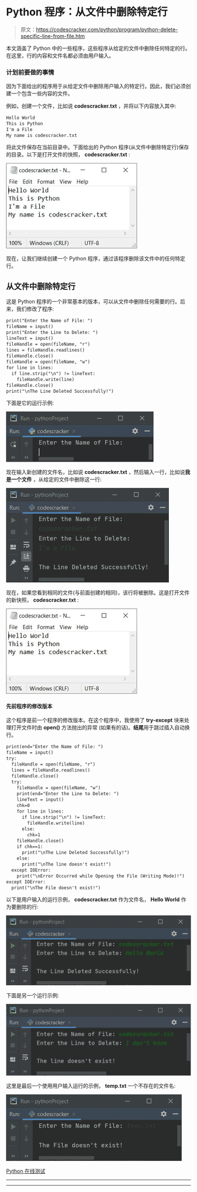 # Python 程序：从文件中删除特定行

> 原文：<https://codescracker.com/python/program/python-delete-specific-line-from-file.htm>

本文涵盖了 Python 中的一些程序，这些程序从给定的文件中删除任何特定的行。在这里，行的内容和文件名都必须由用户输入。

### 计划前要做的事情

因为下面给出的程序用于从给定文件中删除用户输入的特定行。因此，我们必须创建一个包含一些内容的文件。

例如，创建一个文件，比如说 **codescracker.txt** ，并将以下内容放入其中:

```
Hello World
This is Python
I'm a File
My name is codescracker.txt
```

将此文件保存在当前目录中。下面给出的 Python 程序(从文件中删除特定行)保存的目录。以下是打开文件的快照， **codescracker.txt** :

![python delete specific line from file](img/5ae2520ea5a71746de811e6639e41634.png)

现在，让我们继续创建一个 Python 程序，通过该程序删除该文件中的任何特定行。

## 从文件中删除特定行

这是 Python 程序的一个非常基本的版本，可以从文件中删除任何需要的行。后来，我们修改了程序:

```
print("Enter the Name of File: ")
fileName = input()
print("Enter the Line to Delete: ")
lineText = input()
fileHandle = open(fileName, "r")
lines = fileHandle.readlines()
fileHandle.close()
fileHandle = open(fileName, "w")
for line in lines:
  if line.strip("\n") != lineText:
    fileHandle.write(line)
fileHandle.close()
print("\nThe Line Deleted Successfully!")
```

下面是它的运行示例:

![delete specific line from file python](img/3a4f94827c99fc27633929bd6add9070.png)

现在输入新创建的文件名，比如说 **codescracker.txt** ，然后输入一行，比如说**我是一个文件** ，从给定的文件中删除这一行:

![delete required line from file python](img/a613c5aca229ade8b90d799085203119.png)

现在，如果您看到相同的文件(与前面创建的相同)，该行将被删除。这是打开文件的新快照， **codescracker.txt** :

![remove specific line from file python](img/5cb454b7174808ae2f5b25c269c59b6c.png)

#### 先前程序的修改版本

这个程序是前一个程序的修改版本。在这个程序中，我使用了 **try-except** 块来处理打开文件时由 **open()** 方法抛出的异常 (如果有的话)。**结尾**用于跳过插入自动换行。

```
print(end="Enter the Name of File: ")
fileName = input()
try:
  fileHandle = open(fileName, "r")
  lines = fileHandle.readlines()
  fileHandle.close()
  try:
    fileHandle = open(fileName, "w")
    print(end="Enter the Line to Delete: ")
    lineText = input()
    chk=0
    for line in lines:
      if line.strip("\n") != lineText:
        fileHandle.write(line)
      else:
        chk=1
    fileHandle.close()
    if chk==1:
      print("\nThe Line Deleted Successfully!")
    else:
      print("\nThe line doesn't exist!")
  except IOError:
    print("\nError Occurred while Opening the File (Writing Mode)!")
except IOError:
  print("\nThe File doesn't exist!")
```

以下是用户输入的运行示例， **codescracker.txt** 作为文件名， **Hello World** 作为要删除的行:

![python remove specific lines from file](img/c261c8612fb24cca6469a4962d53911d.png)

下面是另一个运行示例:

![remove particular line from file python](img/61c1818906888126ecef891f36cc5fb5.png)

这里是最后一个使用用户输入运行的示例， **temp.txt** 一个不存在的文件名:

![delete particular line from file python](img/84013f976bdcd0fb6c1647c6cf050c8b.png)

[Python 在线测试](/exam/showtest.php?subid=10)

* * *

* * *